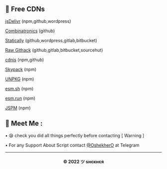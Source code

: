 ## 🌟 Free CDNs

[jsDelivr](https://www.jsdelivr.com)  (npm,github,wordpress)

[Combinatronics](https://www.combinatronics.com) (github)

[Statically](https://statically.io) (github,wordpress,gitlab,bitbucket)

[Raw Githack](https://raw.githack.com) (github,gitlab,bitbucket,sourcehut)

[cdnjs](https://cdnjs.com) (npm,github)

[Skypack](https://skypack.dev) (npm)

[UNPKG](https://unpkg.com/) (npm)

[esm.sh](https://esm.sh) (npm)

[esm.run](https://esm.run) (npm)

[JSPM](https://jspm.org) (npm)

## 🤗 Meet Me :

• 😪 check you did all things perfectly before contacting [ Warning ] <br>

• For any Support About Script contact [@OshekherO](https://t.me/OshekherO) at Telegram <br>

---
<h4 align='center'>© 2022 ツ ѕнєкнєя</h4>

<!-- DO NOT REMOVE THIS CREDIT 🤬 🤬 -->

